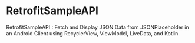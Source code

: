 # RetrofitSampleAPI
RetrofitSampleAPI : Fetch and Display JSON Data from JSONPlaceholder in an Android Client using RecyclerView, ViewModel, LiveData, and Kotlin.
